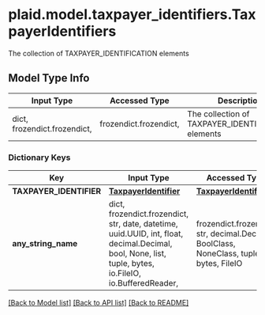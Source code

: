# plaid.model.taxpayer_identifiers.TaxpayerIdentifiers

The collection of TAXPAYER_IDENTIFICATION elements

## Model Type Info
Input Type | Accessed Type | Description | Notes
------------ | ------------- | ------------- | -------------
dict, frozendict.frozendict,  | frozendict.frozendict,  | The collection of TAXPAYER_IDENTIFICATION elements | 

### Dictionary Keys
Key | Input Type | Accessed Type | Description | Notes
------------ | ------------- | ------------- | ------------- | -------------
**TAXPAYER_IDENTIFIER** | [**TaxpayerIdentifier**](TaxpayerIdentifier.md) | [**TaxpayerIdentifier**](TaxpayerIdentifier.md) |  | 
**any_string_name** | dict, frozendict.frozendict, str, date, datetime, uuid.UUID, int, float, decimal.Decimal, bool, None, list, tuple, bytes, io.FileIO, io.BufferedReader,  | frozendict.frozendict, str, decimal.Decimal, BoolClass, NoneClass, tuple, bytes, FileIO | any string name can be used but the value must be the correct type | [optional]

[[Back to Model list]](../../README.md#documentation-for-models) [[Back to API list]](../../README.md#documentation-for-api-endpoints) [[Back to README]](../../README.md)

